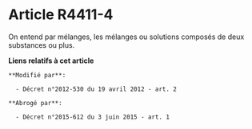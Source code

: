 # Article R4411-4

On entend par mélanges, les mélanges ou solutions composés de deux substances ou plus.

**Liens relatifs à cet article**

	**Modifié par**:

	  - Décret n°2012-530 du 19 avril 2012 - art. 2

	**Abrogé par**:

	  - Décret n°2015-612 du 3 juin 2015 - art. 1
